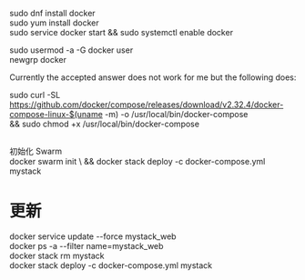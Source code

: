 sudo dnf install docker  
sudo yum install docker   
sudo service docker start  && sudo systemctl  enable docker  

sudo usermod -a -G docker user   
newgrp docker  

Currently the accepted answer does not work for me but the following does:  

sudo curl -SL https://github.com/docker/compose/releases/download/v2.32.4/docker-compose-linux-$(uname -m) -o /usr/local/bin/docker-compose \
&& sudo chmod +x /usr/local/bin/docker-compose  

##  
初始化 Swarm  
docker swarm init \ &&
docker stack deploy -c docker-compose.yml mystack  
# 更新
docker service update --force mystack_web  
docker ps -a --filter name=mystack_web  
docker stack rm mystack  
docker stack deploy -c docker-compose.yml mystack  
